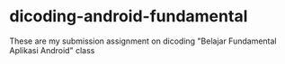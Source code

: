 # dicoding-android-fundamental
These are my submission assignment on dicoding "Belajar Fundamental Aplikasi Android" class 
